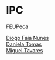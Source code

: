 # IPC
FEUPeca

[Diogo Faia Nunes](https://github.com/ICWeiner)  
[Daniela Tomas](https://github.com/DanielaTomas)  
[Miguel Tavares](https://github.com/Miggs7)  

